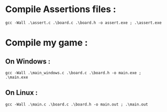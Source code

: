 # Compile Assertions files :

```gcc -Wall .\assert.c .\board.c .\board.h -o assert.exe ; .\assert.exe```

# Compile my game :

## On Windows : 

```gcc -Wall .\main_windows.c .\board.c .\board.h -o main.exe ; .\main.exe```

## On Linux :

```gcc -Wall .\main.c .\board.c .\board.h -o main.out ; .\main.out```